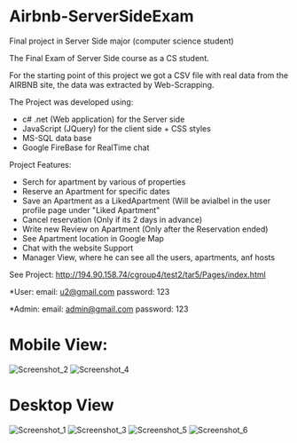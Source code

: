 # Airbnb-ServerSideExam
Final project in Server Side major (computer science student)

The Final Exam of Server Side course as a CS student.

For the starting point of this project we got a CSV file with real data from the AIRBNB site, the data was extracted by Web-Scrapping.

The Project was developed using:

* c# .net (Web application) for the Server side
* JavaScript (JQuery) for the client side + CSS styles
* MS-SQL data base 
* Google FireBase for RealTime chat

Project Features:
* Serch for apartment by various of properties
* Reserve an Apartment for specific dates
* Save an Apartment as a LikedApartment (Will be avialbel in the user profile page under "Liked Apartment"
* Cancel reservation (Only if its 2 days in advance)
* Write new Review on Apartment (Only after the Reservation ended)
* See Apartment location in Google Map
* Chat with the website Support
* Manager View, where he can see all the users, apartments, anf hosts


See Project: http://194.90.158.74/cgroup4/test2/tar5/Pages/index.html

*User:
email: u2@gmail.com
password: 123

*Admin:
email: admin@gmail.com
password: 123


# Mobile View: 
![Screenshot_2](https://user-images.githubusercontent.com/88085119/183021694-e1e44a05-ebdf-4092-b7f0-192ff1b9b3b3.png)
![Screenshot_4](https://user-images.githubusercontent.com/88085119/183021709-ded16eeb-5191-46c3-80aa-9db829a4866d.png)


# Desktop View
![Screenshot_1](https://user-images.githubusercontent.com/88085119/183021754-b5b0a1ed-9a86-4ccd-b900-2a2d8e5e28b9.png)
![Screenshot_3](https://user-images.githubusercontent.com/88085119/183021765-9d185f43-de32-4758-ac11-8ca5744c1038.png)
![Screenshot_5](https://user-images.githubusercontent.com/88085119/183021779-162fd852-ba89-4c8a-bcc1-e0c7f55f610b.png)
![Screenshot_6](https://user-images.githubusercontent.com/88085119/183021785-d2a554d8-7cc1-4df0-a10b-0e9a64ecf1af.png)




